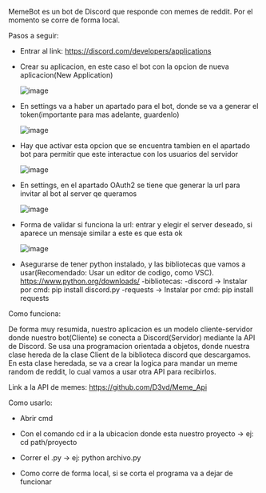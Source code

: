 MemeBot es un bot de Discord que responde con memes de reddit. Por el momento se corre de forma local.  

Pasos a seguir:

  - Entrar al link: https://discord.com/developers/applications
  - Crear su aplicacion, en este caso el bot con la opcion de nueva aplicacion(New Application)
    
      ![image](https://github.com/user-attachments/assets/e612df12-8055-492c-98e6-5957b3c2c13b)
    
  - En settings va a haber un apartado para el bot, donde se va a generar el token(importante para mas adelante, guardenlo)
    
      ![image](https://github.com/user-attachments/assets/102a637f-c04b-48ae-9ef4-cf36b9d401ba)
    
  - Hay que activar esta opcion que se encuentra tambien en el apartado bot para permitir que este interactue con los usuarios del servidor
    
      ![image](https://github.com/user-attachments/assets/590a92f1-e97b-4a25-9212-6981802aca46)
    
  - En settings, en el apartado OAuth2 se tiene que generar la url para invitar al bot al server qe queramos
    
      ![image](https://github.com/user-attachments/assets/536a82e7-aaa5-4178-98f7-c493aa9aead6)
    
  - Forma de validar si funciona la url: entrar y elegir el server deseado, si aparece un mensaje similar a este es que esta ok
    
      ![image](https://github.com/user-attachments/assets/8d5239cc-85af-47d6-9ed9-27ed93a5dd34)
    
  - Asegurarse de tener python instalado, y las bibliotecas que vamos a usar(Recomendado: Usar un editor de codigo, como VSC).
      https://www.python.org/downloads/
      -bibliotecas:
        -discord -> Instalar por cmd: pip install discord.py
        -requests -> Instalar por cmd: pip install requests
    
Como funciona: 

De forma muy resumida, nuestro aplicacion es un modelo cliente-servidor donde nuestro bot(Cliente) se conecta a Discord(Servidor) mediante la API de Discord. Se usa una programacion orientada a objetos, donde nuestra clase hereda de la clase Client de la biblioteca discord que descargamos. En esta clase heredada, se va a crear la logica para mandar un meme random de reddit, lo cual vamos a usar otra API para recibirlos. 

Link a la API de memes: https://github.com/D3vd/Meme_Api
    
Como usarlo:

  - Abrir cmd
  
  - Con el comando cd ir a la ubicacion donde esta nuestro proyecto -> ej: cd path/proyecto
  
  - Correr el .py -> ej: python archivo.py 
  
  - Como corre de forma local, si se corta el programa va a dejar de funcionar



